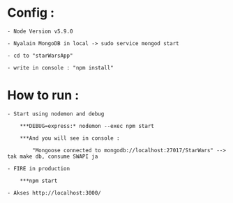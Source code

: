 # Config :

	- Node Version v5.9.0

	- Nyalain MongoDB in local -> sudo service mongod start

	- cd to "starWarsApp"
	
	- write in console : "npm install"

		
# How to run : 	

	- Start using nodemon and debug 

		***DEBUG=express:* nodemon --exec npm start

		***And you will see in console :

			"Mongoose connected to mongodb://localhost:27017/StarWars" --> tak make db, consume SWAPI ja

	- FIRE in production

		***npm start
			
	- Akses http://localhost:3000/

